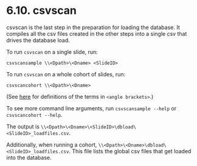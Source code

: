 # 6.10. csvscan

csvscan is the last step in the preparation for loading the database.
It compiles all the csv files created in the other steps into a single
csv that drives the database load.

To run `csvscan` on a single slide, run:
```
csvscansample \\<Dpath>\<Dname> <SlideID>
```

To run `csvscan` on a whole cohort of slides, run:
```
csvscancohort \\<Dpath>\<Dname>
```
(See [here](../../scans/docs/Definitions.md#43-definitions) for definitions
of the terms in `<angle brackets>`.)

To see more command line arguments, run `csvscansample --help` or `csvscancohort --help`.

The output is `\\<Dpath>\<Dname>\<SlideID>\dbload\<SlideID>_loadfiles.csv`.

Additionally, when running a cohort, `\\<Dpath>\<Dname>\dbload\<SlideID>_loadfiles.csv`.
This file lists the global csv files that get loaded into the database.

